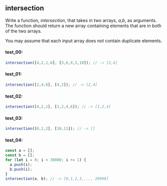 ## intersection

Write a function, _intersection_, that takes in two arrays, _a_,_b_, as arguments. The function
should return a new array containing elements that are in both of the two arrays.

You may assume that each input array does not contain duplicate elements.

#### test_00:
```js
intersection([4,2,1,6], [3,6,9,2,10]); // -> [2,6]
```

#### test_01:
```js
intersection([2,4,6], [4,2]); // -> [2,4]
```

#### test_02:
```js
intersection([4,2,1], [1,2,4,6]); // -> [1,2,4]
```

#### test_03:
```js
intersection([0,1,2], [10,11]); // -> []
```

#### test_04:
```js
const a = [];
const b = [];
for (let i = 0; i < 30000; i += 1) {
  a.push(i);
  b.push(i);
}
intersection(a, b); // -> [0,1,2,3,..., 29999]
```